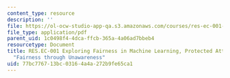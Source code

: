 ```yaml
---
content_type: resource
description: ''
file: https://ol-ocw-studio-app-qa.s3.amazonaws.com/courses/res-ec-001-exploring-fairness-in-machine-learning-for-international-development-spring-2020/77bc776713bc03164a4a272b9fe65ca1_MITRES_EC001S19_video6.pdf
file_type: application/pdf
parent_uid: 1c0498f4-4dca-ffcb-365a-4a06ad7bbeb4
resourcetype: Document
title: RES.EC-001 Exploring Fairness in Machine Learning, Protected Attributes and
  "Fairness through Unawareness"
uid: 77bc7767-13bc-0316-4a4a-272b9fe65ca1
---
```

